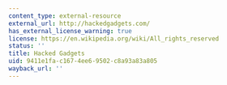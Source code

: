 ```yaml
---
content_type: external-resource
external_url: http://hackedgadgets.com/
has_external_license_warning: true
license: https://en.wikipedia.org/wiki/All_rights_reserved
status: ''
title: Hacked Gadgets
uid: 9411e1fa-c167-4ee6-9502-c8a93a83a805
wayback_url: ''
---
```

